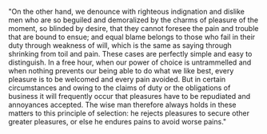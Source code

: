 "On the other hand, we denounce with righteous indignation and dislike men who are so beguiled and demoralized
 by the charms of pleasure of the moment, so blinded by desire, that they cannot foresee the pain and trouble
  that are bound to ensue; and equal blame belongs to those who fail in their duty through weakness of will,
   which is the same as saying through shrinking from toil and pain. These cases are perfectly simple and easy
    to distinguish. In a free hour, when our power of choice is untrammelled and when nothing prevents our
     being able to do what we like best, every pleasure is to be welcomed and every pain avoided. But in
      certain circumstances and owing to the claims of duty or the obligations of business it will frequently
       occur that pleasures have to be repudiated and annoyances accepted. The wise man therefore always holds
        in these matters to this principle of selection: he rejects pleasures to secure other greater
         pleasures, or else he endures pains to avoid worse pains."